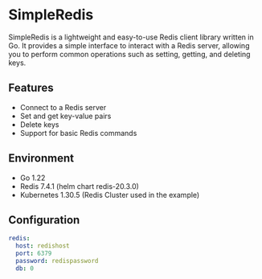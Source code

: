 # SimpleRedis

SimpleRedis is a lightweight and easy-to-use Redis client library written in Go. It provides a simple interface to interact with a Redis server, allowing you to perform common operations such as setting, getting, and deleting keys.

## Features

- Connect to a Redis server
- Set and get key-value pairs
- Delete keys
- Support for basic Redis commands

## Environment
- Go 1.22
- Redis 7.4.1 (helm chart redis-20.3.0)
- Kubernetes 1.30.5 (Redis Cluster used in the example)

## Configuration
```yaml
redis:
  host: redishost
  port: 6379
  password: redispassword
  db: 0
```

